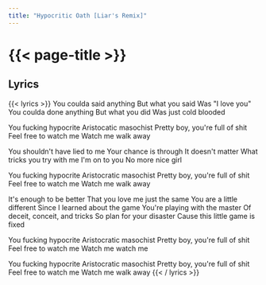 ```yaml
---
title: "Hypocritic Oath [Liar's Remix]"
---
```

# {{< page-title >}}

## Lyrics
{{< lyrics >}}
You coulda said anything
But what you said
Was "I love you"
You coulda done anything
But what you did
Was just cold blooded

You fucking hypocrite
Aristocatic masochist
Pretty boy, you're full of shit
Feel free to watch me
Watch me walk away

You shouldn't have lied to me
Your chance is through
It doesn't matter
What tricks you try with me
I'm on to you
No more nice girl

You fucking hypocrite
Aristocratic masochist
Pretty boy, you're full of shit
Feel free to watch me
Watch me walk away

It's enough to be better
That you love me just the same
You are a little different
Since I learned about the game
You're playing with the master
Of deceit, conceit, and tricks
So plan for your disaster
Cause this little game is fixed

You fucking hypocrite
Aristocratic masochist
Pretty boy, you're full of shit
Feel free to watch me
Watch me watch me

You fucking hypocrite
Aristocratic masochist
Pretty boy, you're full of shit
Feel free to watch me
Watch me walk away
{{< / lyrics >}}
